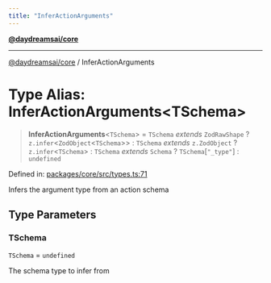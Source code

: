 ```yaml
---
title: "InferActionArguments"
---
```


[**@daydreamsai/core**](./api-reference.md)

***

[@daydreamsai/core](./api-reference.md) / InferActionArguments

# Type Alias: InferActionArguments\<TSchema\>

> **InferActionArguments**\<`TSchema`\> = `TSchema` *extends* `ZodRawShape` ? `z.infer`\<`ZodObject`\<`TSchema`\>\> : `TSchema` *extends* `z.ZodObject` ? `z.infer`\<`TSchema`\> : `TSchema` *extends* `Schema` ? `TSchema`\[`"_type"`\] : `undefined`

Defined in: [packages/core/src/types.ts:71](https://github.com/dojoengine/daydreams/blob/612e9304717c546d301f9cac8c204de734cac957/packages/core/src/types.ts#L71)

Infers the argument type from an action schema

## Type Parameters

### TSchema

`TSchema` = `undefined`

The schema type to infer from
